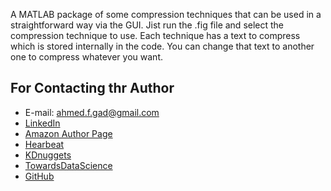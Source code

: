 A MATLAB package of some compression techniques that can be used in a straightforward way via the GUI.
Jist run the .fig file and select the compression technique to use. Each technique has a text to compress which is stored internally in the code.
You can change that text to another one to compress whatever you want.

## For Contacting thr Author
* E-mail: ahmed.f.gad@gmail.com
* [LinkedIn](https://www.linkedin.com/in/ahmedfgad)
* [Amazon Author Page](https://amazon.com/author/ahmedgad)
* [Hearbeat](https://heartbeat.fritz.ai/@ahmedfgad)
* [KDnuggets](https://kdnuggets.com/author/ahmed-gad)
* [TowardsDataScience](https://towardsdatascience.com/@ahmedfgad)
* [GitHub](https://github.com/ahmedfgad)
